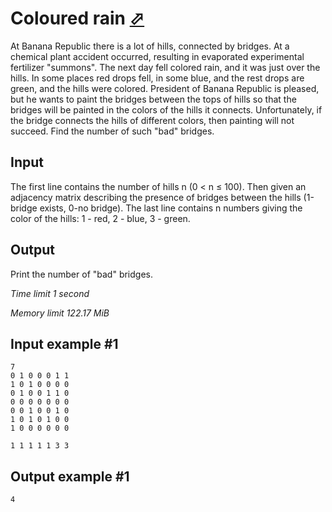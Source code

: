 # Coloured rain [⬀](https://www.e-olymp.com/en/problems/994)

At Banana Republic there is a lot of hills, connected by bridges. At a chemical plant accident occurred, resulting in evaporated experimental fertilizer "summons". The next day fell colored rain, and it was just over the hills. In some places red drops fell, in some blue, and the rest drops are green, and the hills were colored. President of Banana Republic is pleased, but he wants to paint the bridges between the tops of hills so that the bridges will be painted in the colors of the hills it connects. Unfortunately, if the bridge connects the hills of different colors, then painting will not succeed. Find the number of such "bad" bridges.

## Input

The first line contains the number of hills n (0 < n ≤ 100). Then given an adjacency matrix describing the presence of bridges between the hills (1-bridge exists, 0-no bridge). The last line contains n numbers giving the color of the hills: 1 - red, 2 - blue, 3 - green.

## Output

Print the number of "bad" bridges.

_Time limit 1 second_

_Memory limit 122.17 MiB_

## Input example #1
```
7
0 1 0 0 0 1 1 
1 0 1 0 0 0 0 
0 1 0 0 1 1 0 
0 0 0 0 0 0 0 
0 0 1 0 0 1 0 
1 0 1 0 1 0 0 
1 0 0 0 0 0 0 

1 1 1 1 1 3 3
```

## Output example #1
```
4
```
